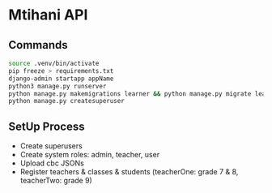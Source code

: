 # Mtihani API

## Commands

```bash
source .venv/bin/activate
pip freeze > requirements.txt
django-admin startapp appName
python3 manage.py runserver
python manage.py makemigrations learner && python manage.py migrate learner
python manage.py createsuperuser                                   
```

## SetUp Process
- Create superusers
- Create system roles: admin, teacher, user
- Upload cbc JSONs
- Register teachers & classes & students (teacherOne: grade 7 & 8, teacherTwo: grade 9)